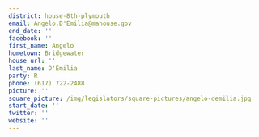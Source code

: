 ```yaml
---
district: house-8th-plymouth
email: Angelo.D'Emilia@mahouse.gov
end_date: ''
facebook: ''
first_name: Angelo
hometown: Bridgewater
house_url: ''
last_name: D'Emilia
party: R
phone: (617) 722-2488
picture: ''
square_picture: /img/legislators/square-pictures/angelo-demilia.jpg
start_date: ''
twitter: ''
website: ''
---
```

